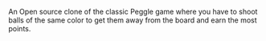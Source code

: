 An Open source clone of the classic Peggle game where you have to shoot balls of the same color to get them away from the board and earn the most points.